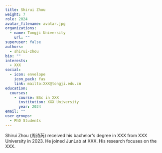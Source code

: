 ```yaml
---
title: Shirui Zhou
weight: 7
role: 2024
avatar_filename: avatar.jpg
organizations:
  - name: Tongji University
    url: ""
superuser: false
authors:
  - shirui-zhou
bio: ""
interests:
  - XXX
social:
  - icon: envelope
    icon_pack: fas
    link: mailto:XXX@tongji.edu.cn
education:
  courses:
    - course: BSc in XXX
      institution: XXX University
      year: 2024
email: ""
user_groups:
  - PhD Students
---
```

Shirui Zhou (周诗芮) received his bachelor's degree in XXX from XXX University in 2023. He joined JunLab at XXX. His research focuses on the XXX.
